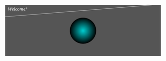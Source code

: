 [![Banner](https://github.com/hamada-j/hamada-j/blob/main/asset/hamada.svg)](https://www.linkedin.com/in/hamada-embarec/)
